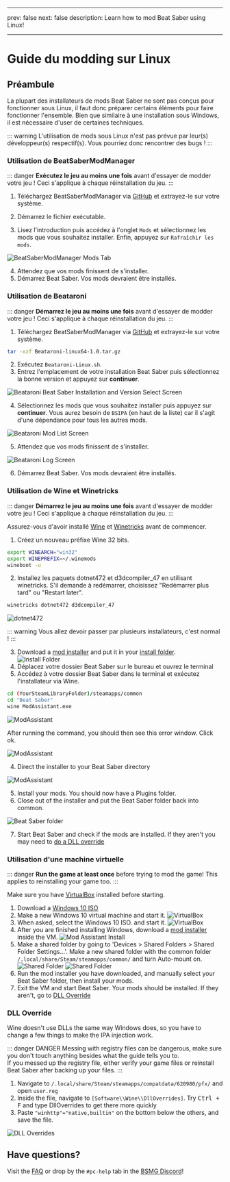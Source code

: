 - - -
prev: false next: false description: Learn how to mod Beat Saber using Linux!
- - -

# Guide du modding sur Linux

## Préambule

La plupart des installateurs de mods Beat Saber ne sont pas conçus pour fonctionner sous Linux, il faut donc préparer certains éléments pour faire fonctionner l'ensemble. Bien que similaire à une installation sous Windows, il est nécessaire d'user de certaines techniques.

::: warning L'utilisation de mods sous Linux n'est pas prévue par leur(s) développeur(s) respectif(s). Vous pourriez donc rencontrer des bugs !
:::

### Utilisation de BeatSaberModManager

::: danger **Exécutez le jeu au moins une fois** avant d'essayer de modder votre jeu ! Ceci s'applique à chaque réinstallation du jeu. :::

1. Téléchargez BeatSaberModManager via [GitHub](https://github.com/affederaffe/BeatSaberModManager/releases) et extrayez-le sur votre système.

2. Démarrez le fichier exécutable.
3. Lisez l'introduction puis accédez à l'onglet `Mods` et sélectionnez les mods que vous souhaitez installer. Enfin, appuyez sur `Rafraîchir les mods`.

![BeatSaberModManager Mods Tab](/.assets/images/beginners-guide/beatsabermodmanager.png)

4. Attendez que vos mods finissent de s'installer.
5. Démarrez Beat Saber. Vos mods devraient être installés.

### Utilisation de Beataroni

::: danger **Démarrez le jeu au moins une fois** avant d'essayer de modder votre jeu ! Ceci s'applique à chaque réinstallation du jeu. :::

1. Téléchargez BeatSaberModManager via [GitHub](https://github.com/geefr/beatsaber-linux-goodies/releases) et extrayez-le sur votre système.

```sh
tar -xzf Beataroni-linux64-1.0.tar.gz
```

2. Exécutez `Beataroni-Linux.sh`.
3. Entrez l'emplacement de votre installation Beat Saber puis sélectionnez la bonne version et appuyez sur **continuer**.

![Beataroni Beat Saber Installation and Version Select Screen](/.assets/images/modding/beataroni-start.png)

4. Sélectionnez les mods que vous souhaitez installer puis appuyez sur **continuer**. Vous aurez besoin de `BSIPA` (en haut de la liste) car il s'agit d'une dépendance pour tous les autres mods.

![Beataroni Mod List Screen](/.assets/images/modding/beataroni-mod-list.png)

5. Attendez que vos mods finissent de s'installer.

![Beataroni Log Screen](/.assets/images/modding/beataroni-end.png)

6. Démarrez Beat Saber. Vos mods devraient être installés.

### Utilisation de Wine et Winetricks

::: danger **Démarrez le jeu au moins une fois** avant d'essayer de modder votre jeu ! Ceci s'applique à chaque réinstallation du jeu. :::

Assurez-vous d'avoir installé [Wine](https://wiki.winehq.org/Download) et [Winetricks](https://github.com/Winetricks/winetricks/blob/master/README.md) avant de commencer.

1. Créez un nouveau préfixe Wine 32 bits.

```bash
export WINEARCH="win32"
export WINEPREFIX=~/.winemods
wineboot -u
```

2. Installez les paquets dotnet472 et d3dcompiler_47 en utilisant winetricks. S'il demande à redémarrer, choisissez "Redémarrer plus tard" ou "Restart later".

```bash
winetricks dotnet472 d3dcompiler_47
```

![dotnet472](/.assets/images/beginners-guide/dotnet472.png)

::: warning Vous allez devoir passer par plusieurs installateurs, c'est normal !
:::

3. Download a [mod installer](/pc-modding.md#installers) and put it in your [install folder](/faq/install-folder.md). <br/>![Install Folder](/.assets/images/beginners-guide/linuxMAInstall.png)
4. Déplacez votre dossier Beat Saber sur le bureau et ouvrez le terminal
5. Accédez à votre dossier Beat Saber dans le terminal et exécutez l'installateur via Wine.

```sh
cd (YourSteamLibraryFolder)/steamapps/common
cd "Beat Saber"
wine ModAssistant.exe
```

![ModAssistant](/.assets/images/beginners-guide/linuxRunWine.png)

After running the command, you should then see this error window. Click ok.

![ModAssistant](/.assets/images/beginners-guide/linuxMAnoInstall.png)

4. Direct the installer to your Beat Saber directory

![ModAssistant](/.assets/images/beginners-guide/linuxGameDirectory.png)

5. Install your mods. You should now have a Plugins folder.
6. Close out of the installer and put the Beat Saber folder back into common.

![Beat Saber folder](/.assets/images/beginners-guide/linuxDirectoryCommon.png)

7. Start Beat Saber and check if the mods are installed. If they aren't you may need to [do a DLL override](#dll-override)

### Utilisation d'une machine virtuelle

::: danger **Run the game at least once** before trying to mod the game! This applies to reinstalling your game too. :::

Make sure you have [VirtualBox](https://www.virtualbox.org/wiki/Linux_Downloads) installed before starting.

1. Download a [Windows 10 ISO](https://www.microsoft.com/en-us/software-download/windows10ISO)
2. Make a new Windows 10 virtual machine and start it. ![VirtualBox](/.assets/images/beginners-guide/linuxVirtualBox.png)
3. When asked, select the Windows 10 ISO. and start it. ![VirtualBox](/.assets/images/beginners-guide/linuxVBwinInstall.png)
4. After you are finished installing Windows, download a [mod installer](/beginners-guide.md#installers) inside the VM. ![Mod Assistant Install](/.assets/images/beginners-guide/linuxVBMAdownload.png)
5. Make a shared folder by going to 'Devices > Shared Folders > Shared Folder Settings...'. Make a new shared folder with the common folder `/.local/share/Steam/steamapps/common/` and turn Auto-mount on. ![Shared Folder](/.assets/images/beginners-guide/linuxVBsharedfolder.png) ![Shared Folder](/.assets/images/beginners-guide/linuxVBfolderautomount.png)
6. Run the mod installer you have downloaded, and manually select your Beat Saber folder, then install your mods.
7. Exit the VM and start Beat Saber. Your mods should be installed. If they aren't, go to [DLL Override](#dll-override)

### DLL Override

Wine doesn't use DLLs the same way Windows does, so you have to change a few things to make the IPA injection work.

::: danger DANGER Messing with registry files can be dangerous, make sure you don't touch anything besides what the guide tells you to.  
If you messed up the registry file, either verify your game files or reinstall Beat Saber after backing up your files. :::

1. Navigate to `/.local/share/Steam/steamapps/compatdata/620980/pfx/` and open `user.reg`
2. Inside the file, navigate to `[Software\\Wine\\DllOverrides]`. Try <kbd>Ctrl + F</kbd> and type DllOverrides to get there more quickly
3. Paste `"winhttp"="native,builtin"` on the bottom below the others, and save the file.

![DLL Overrides](/.assets/images/beginners-guide/linuxDLLoverride.png "DLL Overrides")

## Have questions?

Visit the [FAQ](/faq/) or drop by the `#pc-help` tab in the [BSMG Discord](https://discord.gg/beatsabermods)!
